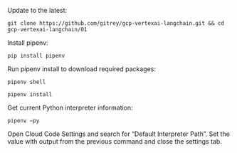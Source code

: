 Update to the latest:
```shell
git clone https://github.com/gitrey/gcp-vertexai-langchain.git && cd gcp-vertexai-langchain/01
```


Install pipenv:
```shell
pip install pipenv
```

Run pipenv install to download required packages:
```shell
pipenv shell

pipenv install
```


Get current Python interpreter information:
```shell
pipenv –py
```

Open Cloud Code Settings and search for “Default Interpreter Path”. Set the value with output from the previous command and close the settings tab.